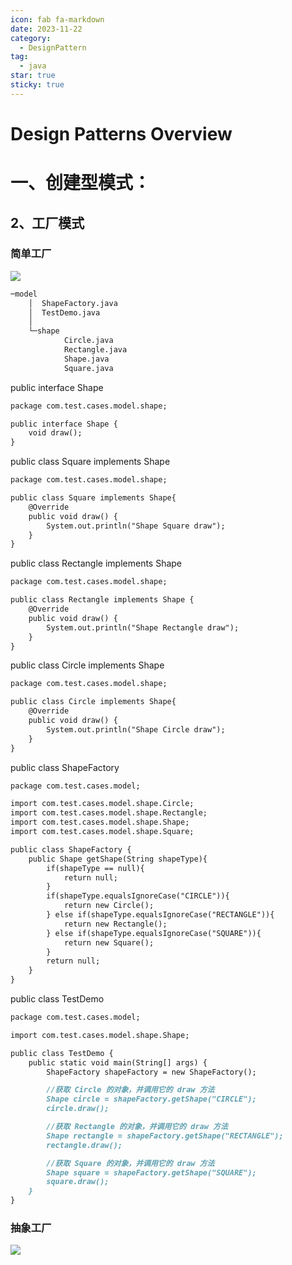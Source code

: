 ```yaml
---
icon: fab fa-markdown
date: 2023-11-22
category:
  - DesignPattern
tag:
  - java
star: true
sticky: true
---
```


# Design Patterns Overview
# 一、创建型模式：

## 2、工厂模式

### 简单工厂

![](https://kroki.io/plantuml/svg/eNqlU81KAzEQvucp5liRBi966qGi9AFsb-JhSKZx2PyZTBVp67O73S3SQ-mu9BLCwPc7ybwKFtkEr2rDMWPBAAVjUynD_d3J0GaGh9NBRtOgoxWLp0fPLgaKAp7WopTxWCuYFLRQFW2wUtUhWfJ61Q6eKSTYqlvYturCZg-fiS0E5DhZSuHoXt9u1F5xFCprNHSeqr5jJr08nC3bT09iC35NDuALHnrgExfjqfMxGtmJLdBIKt8dsld3JN3l6H6U_AsZwej-6-AY-mOD5Ryy7X6oqtluOh3u5Xqev4DXU_Vx1eUHNdtpPby1MWbG8ICaU7Ttx_kFgWYoOQ==)
```markdown
─model
    │  ShapeFactory.java
    │  TestDemo.java
    │
    └─shape
            Circle.java
            Rectangle.java
            Shape.java
            Square.java
```

public interface Shape

```markdown
package com.test.cases.model.shape;

public interface Shape {
    void draw();
}
```

public class Square implements Shape

```markdown
package com.test.cases.model.shape;

public class Square implements Shape{
    @Override
    public void draw() {
        System.out.println("Shape Square draw");
    }
}
```

public class Rectangle implements Shape

```markdown
package com.test.cases.model.shape;

public class Rectangle implements Shape {
    @Override
    public void draw() {
        System.out.println("Shape Rectangle draw");
    }
}
```

public class Circle implements Shape

```markdown
package com.test.cases.model.shape;

public class Circle implements Shape{
    @Override
    public void draw() {
        System.out.println("Shape Circle draw");
    }
}
```

public class ShapeFactory

```markdown
package com.test.cases.model;

import com.test.cases.model.shape.Circle;
import com.test.cases.model.shape.Rectangle;
import com.test.cases.model.shape.Shape;
import com.test.cases.model.shape.Square;

public class ShapeFactory {
    public Shape getShape(String shapeType){
        if(shapeType == null){
            return null;
        }
        if(shapeType.equalsIgnoreCase("CIRCLE")){
            return new Circle();
        } else if(shapeType.equalsIgnoreCase("RECTANGLE")){
            return new Rectangle();
        } else if(shapeType.equalsIgnoreCase("SQUARE")){
            return new Square();
        }
        return null;
    }
}
```

public class TestDemo

```markdown
package com.test.cases.model;

import com.test.cases.model.shape.Shape;

public class TestDemo {
    public static void main(String[] args) {
        ShapeFactory shapeFactory = new ShapeFactory();

        //获取 Circle 的对象，并调用它的 draw 方法
        Shape circle = shapeFactory.getShape("CIRCLE");
        circle.draw();

        //获取 Rectangle 的对象，并调用它的 draw 方法
        Shape rectangle = shapeFactory.getShape("RECTANGLE");
        rectangle.draw();

        //获取 Square 的对象，并调用它的 draw 方法
        Shape square = shapeFactory.getShape("SQUARE");
        square.draw();
    }
}
```

### 抽象工厂

![](https://kroki.io/plantuml/svg/eNq1VkFOwzAQvPsVPoKq-AUcCkVwRS03hJBxtsGSa5e1A0JteTuOnVRpRaXYUS6JlWxmZse768yt4-jqjSJSO8A1F0ANVqwEKyv9tuXOP9WW8XfrkAvnA5zBHyaMMsgWzZXuyC_9MrKka6nU1TU5EKG4tQk4d6oGDzPLhnkG6-5hYwLIzufkpDhEtA2X-mrlUOrq5TUN9SHen9CUtQA8Bb9tg9sgWkG3bNlyjFhCOcqH1QffQqeoAQoPGm1hcVQ2o3Hr_Iuw6EnuIOlw1nMrgk9d0OECUz_kgsqUzG3zJVtIFKpXSiXy70QLg8pxFqa1UlQeWY6tlCE8VtAjAuhRNRT1LEE4rquRZra5fdYc_wPKKa6bfVEk98K0TP2SyWMq6m2RM5JIzhgbznYcq4SkHgrDSZLdO6HZM5Z40EzN4Wf41BShyYftSX-6DN-T5N45oRmazNmkmZoojqGpWeIRRMgcdOn_q_4AyO2Gqg==)


